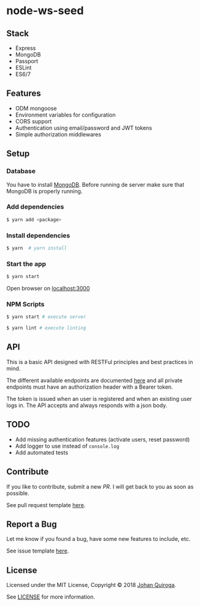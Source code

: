 # node-ws-seed

## Stack
* Express
* MongoDB
* Passport
* ESLint
* ES6/7

## Features
* ODM mongoose
* Environment variables for configuration
* CORS support
* Authentication using email/password and JWT tokens
* Simple authorization middlewares

## Setup

### Database

You have to install [MongoDB](https://docs.mongodb.com/manual/administration/install-community/). Before running de server make sure that MongoDB is properly running.

### Add dependencies

```bash
$ yarn add <package>
```

### Install dependencies

```bash
$ yarn  # yarn install
```

### Start the app

```bash
$ yarn start
```

Open browser on [localhost:3000](http://localhost:3000/)

### NPM Scripts

```bash
$ yarn start # execute server

$ yarn lint # execute linting
```

## API

This is a basic API designed with RESTFul principles and best practices in mind.

The different available endpoints are documented [here](https://documenter.getpostman.com/view/2111440/RWTmuyJV) and all private endpoints must have an authorization header with a Bearer token.

The token is issued when an user is registered and when an existing user logs in. The API accepts and always responds with a json body.

## TODO
* Add missing authentication features (activate users, reset password)
* Add logger to use instead of `console.log`
* Add automated tests

## Contribute

If you like to contribute, submit a new *PR*. I will get back to you as soon as possible.

See pull request template [here](pull_request_template.md).

## Report a Bug

Let me know if you found a bug, have some new features to include, etc.

See issue template [here](issue_template.md).


## License

Licensed under the MIT License, Copyright © 2018 [Johan Quiroga](http://johanquiroga.me).

See [LICENSE](./LICENSE) for more information.

